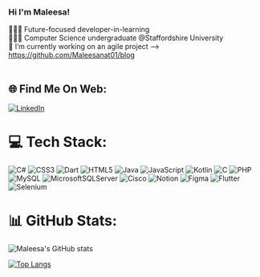 ### Hi I'm Maleesa!

 👩🏻‍💻 Future-focused developer-in-learning <br/>
 👩🏻‍🎓 Computer Science undergraduate @Staffordshire University <br/>
 🔭 I’m currently working on an agile project --> https://github.com/Maleesanat01/blog <br/> <br/>



## 🌐 Find Me On Web:
[![LinkedIn](https://img.shields.io/badge/LinkedIn-%230077B5.svg?logo=linkedin&logoColor=white)](www.linkedin.com/in/maleesa-hettiarachchi-a58203268) 

# 💻 Tech Stack:
![C#](https://img.shields.io/badge/c%23-%23239120.svg?style=for-the-badge&logo=csharp&logoColor=white) 
![CSS3](https://img.shields.io/badge/css3-%231572B6.svg?style=for-the-badge&logo=css3&logoColor=white) 
![Dart](https://img.shields.io/badge/dart-%230175C2.svg?style=for-the-badge&logo=dart&logoColor=white) 
![HTML5](https://img.shields.io/badge/html5-%23E34F26.svg?style=for-the-badge&logo=html5&logoColor=white) 
![Java](https://img.shields.io/badge/java-%23ED8B00.svg?style=for-the-badge&logo=openjdk&logoColor=white) 
![JavaScript](https://img.shields.io/badge/javascript-%23323330.svg?style=for-the-badge&logo=javascript&logoColor=%23F7DF1E) 
![Kotlin](https://img.shields.io/badge/kotlin-%237F52FF.svg?style=for-the-badge&logo=kotlin&logoColor=white) 
![C](https://img.shields.io/badge/c-%2300599C.svg?style=for-the-badge&logo=c&logoColor=white) 
![PHP](https://img.shields.io/badge/php-%23777BB4.svg?style=for-the-badge&logo=php&logoColor=white) 
![MySQL](https://img.shields.io/badge/mysql-%2300000f.svg?style=for-the-badge&logo=mysql&logoColor=white) 
![MicrosoftSQLServer](https://img.shields.io/badge/Microsoft%20SQL%20Server-CC2927?style=for-the-badge&logo=microsoft%20sql%20server&logoColor=white) 
![Cisco](https://img.shields.io/badge/cisco-%23049fd9.svg?style=for-the-badge&logo=cisco&logoColor=black) 
![Notion](https://img.shields.io/badge/Notion-%23000000.svg?style=for-the-badge&logo=notion&logoColor=white) 
![Figma](https://img.shields.io/badge/figma-%23F24E1E.svg?style=for-the-badge&logo=figma&logoColor=white) 
![Flutter](https://img.shields.io/badge/Flutter-%2302569B.svg?style=for-the-badge&logo=Flutter&logoColor=white) 
![Selenium](https://img.shields.io/badge/selenium-%230072B6.svg?style=for-the-badge&logo=selenium&logoColor=white)



# 📊 GitHub Stats:
![Maleesa's GitHub stats](https://github-readme-stats.vercel.app/api?username=Maleesanat01&show_icons=true&theme=radical&hide_border=false&include_all_commits=false&count_private=false)



[![Top Langs](https://github-readme-stats.vercel.app/api/top-langs/?username=Maleesanat01&layout=compact&theme=radical&hide_border=false&include_all_commits=false&count_private=false)](https://github.com/Maleesanat01/github-readme-stats)







